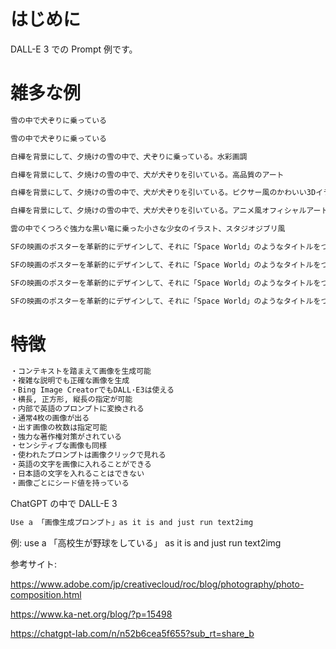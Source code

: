# はじめに

DALL-E 3 での Prompt 例です。

# 雑多な例



```cmd
雪の中で犬ぞりに乗っている
```


```cmd
雪の中で犬ぞりに乗っている
```

```cmd
白樺を背景にして、夕焼けの雪の中で、犬ぞりに乗っている。水彩画調
```

```cmd
白樺を背景にして、夕焼けの雪の中で、犬が犬ぞりを引いている。高品質のアート
```

```cmd
白樺を背景にして、夕焼けの雪の中で、犬が犬ぞりを引いている。ピクサー風のかわいい3Dイラスト
```

```cmd
白樺を背景にして、夕焼けの雪の中で、犬が犬ぞりを引いている。アニメ風オフィシャルアート
```


```cmd
雲の中でくつろぐ強力な黒い竜に乗った小さな少女のイラスト、スタジオジブリ風
```


```cmd
SFの映画のポスターを革新的にデザインして、それに「Space World」のようなタイトルをつけてください。
```

```cmd
SFの映画のポスターを革新的にデザインして、それに「Space World」のようなタイトルをつけてください。イラスト風で
```

```cmd
SFの映画のポスターを革新的にデザインして、それに「Space World」のようなタイトルをつけてください。ステンシル風で
```

```cmd
SFの映画のポスターを革新的にデザインして、それに「Space World」のようなタイトルをつけてください。クレヨン風で
```



# 特徴

```cmd
・コンテキストを踏まえて画像を生成可能
・複雑な説明でも正確な画像を生成
・Bing Image CreatorでもDALL·E3は使える 
・横長, 正方形, 縦長の指定が可能
・内部で英語のプロンプトに変換される
・通常4枚の画像が出る
・出す画像の枚数は指定可能
・強力な著作権対策がされている
・センシティブな画像も同様
・使われたプロンプトは画像クリックで見れる
・英語の文字を画像に入れることができる
・日本語の文字を入れることはできない
・画像ごとにシード値を持っている
```

ChatGPT の中で DALL-E 3

```cmd
Use a 「画像生成プロンプト」as it is and just run text2img
```

例:
use a 「高校生が野球をしている」 as it is and just run text2img

参考サイト:

https://www.adobe.com/jp/creativecloud/roc/blog/photography/photo-composition.html

https://www.ka-net.org/blog/?p=15498

https://chatgpt-lab.com/n/n52b6cea5f655?sub_rt=share_b
